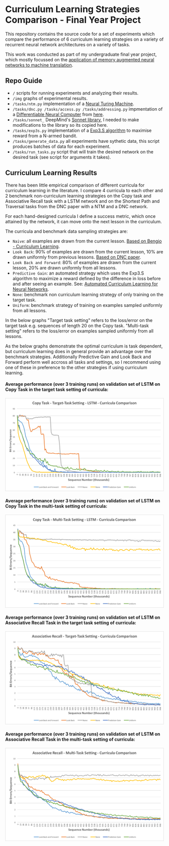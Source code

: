 # Curriculum Learning Strategies Comparison - Final Year Project

This repository contains the source code for a set of experiments which compare the performance of 6 curriculum learning strategies on a variety of recurrent neural network architectures on a variety of tasks.

This work was conducted as part of my undergraduate final year project, which mostly focussed on the [application of memory augmented neural networks to machine translation](https://github.com/MarkPKCollier/NMTFYP).

## Repo Guide

- ```/``` scripts for running experiments and analyzing their results.
- ```/img``` graphs of experimental results.
- ```/tasks/ntm.py``` implementation of a [Neural Turing Machine](https://github.com/MarkPKCollier/NeuralTuringMachine).
- ```/tasks/dnc.py /tasks/access.py /tasks/addressing.py``` impmentation of a [Differentiable Neural Computer](https://www.nature.com/articles/nature20101.pdf) from [here](https://github.com/deepmind/dnc).
- ```/tasks/sonnet_``` DeepMind's [Sonnet library](https://github.com/deepmind/sonnet), I needed to make modifications to the library so its copied here.
- ```/tasks/exp3s.py``` implementation of a [Exp3.S algorithm](http://epubs.siam.org/doi/abs/10.1137/S0097539701398375) to maximise reward from a N-armed bandit.
- ```/tasks/generate_data.py``` all experiments have sythetic data, this script produces batches of data for each experiment.
- ```/tasks/run_tasks.py``` script that will train the desired network on the desired task (see script for arguments it takes).

## Curriculum Learning Results

There has been little empirical comparison of different curricula for curriculum learning in the literature. I compare 4 curricula to each other and 2 benchmark non-curriculum learning strategies on the Copy task and Associative Recall task with a LSTM network and on the Shortest Path and Traversal tasks from the DNC paper with a NTM and a DNC network.

For each hand-designed curricula I define a success metric, which once attained by the network, it can move onto the next lesson in the curriculum.

The curricula and benchmark data sampling strategies are:

- ```Naive```: all examples are drawn from the current lesson. [Based on Bengio - Curriculum Learning](https://dl.acm.org/citation.cfm?id=1553380).
- ```Look Back```: 90% of examples are drawn from the current lesson, 10% are drawn uniformly from previous lessons. [Based on DNC paper](https://www.nature.com/articles/nature20101.pdf).
- ```Look Back and Forward```: 80% of examples are drawn from the current lesson, 20% are drawn uniformly from all lessons.
- ```Predictive Gain```: an automated strategy which uses the Exp3.S algorithm to maximize a reward defined by the difference in loss before and after seeing an example. See: [Automated Curriculum Learning for Neural Networks](https://arxiv.org/pdf/1704.03003.pdf).
- ```None```: benchmark non curriculum learning strategy of only training on the target task.
- ```Uniform```: benchmark strategy of training on examples sampled uniformly from all lessons.

In the below graphs "Target task setting" refers to the loss/error on the target task e.g. sequences of length 20 on the Copy task. "Multi-task setting" refers to the loss/error on examples sampled uniformly from all lessons.

As the below graphs demonstrate the optimal curriculum is task dependent, but curriculum learning does in general provide an advantage over the benchmark strategies. Additionally Predictive Gain and Look Back and Forward perform well accross all tasks and settings, so I recommend using one of these in preference to the other strategies if using curriculum learning.

#### Average performance (over 3 training runs) on validation set of LSTM on Copy Task in the target task setting of curricula:
![Average performance (over 3 training runs) on validation set of LSTM on Copy Task in the target task setting of curricula](/img/copy_task_lstm_curricula_comparison_target_setting.png)

#### Average performance (over 3 training runs) on validation set of LSTM on Copy Task in the multi-task setting of curricula:
![Average performance (over 3 training runs) on validation set of LSTM on Copy Task in the multi-task setting of curricula](/img/copy_task_lstm_curricula_comparison_multi_setting.png)

#### Average performance (over 3 training runs) on validation set of LSTM on Associative Recall Task in the target task setting of curricula:
![Average performance (over 3 training runs) on validation set of LSTM on Associative Recall Task in the target task setting of curricula](/img/associative_recall_task_lstm_curricula_comparison_target_setting.png)

#### Average performance (over 3 training runs) on validation set of LSTM on Associative Recall Task in the multi-task setting of curricula:
![Average performance (over 3 training runs) on validation set of LSTM on Associative Recall Task in the multi-task setting of curricula](/img/associative_recall_task_lstm_curricula_comparison_multi_setting.png)

